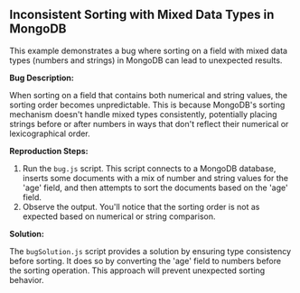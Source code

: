 ## Inconsistent Sorting with Mixed Data Types in MongoDB

This example demonstrates a bug where sorting on a field with mixed data types (numbers and strings) in MongoDB can lead to unexpected results.

**Bug Description:**

When sorting on a field that contains both numerical and string values, the sorting order becomes unpredictable.  This is because MongoDB's sorting mechanism doesn't handle mixed types consistently, potentially placing strings before or after numbers in ways that don't reflect their numerical or lexicographical order.

**Reproduction Steps:**

1.  Run the `bug.js` script. This script connects to a MongoDB database, inserts some documents with a mix of number and string values for the 'age' field, and then attempts to sort the documents based on the 'age' field.
2.  Observe the output. You'll notice that the sorting order is not as expected based on numerical or string comparison.

**Solution:**

The `bugSolution.js` script provides a solution by ensuring type consistency before sorting. It does so by converting the 'age' field to numbers before the sorting operation. This approach will prevent unexpected sorting behavior.